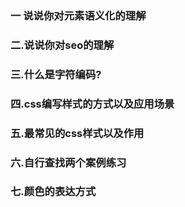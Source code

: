 ### 一 说说你对元素语义化的理解

### 二.说说你对seo的理解

### 三.什么是字符编码?

### 四.css编写样式的方式以及应用场景

### 五.最常见的css样式以及作用

### 六.自行查找两个案例练习

### 七.颜色的表达方式